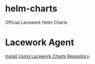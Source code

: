 # helm-charts

Official Lacework Helm Charts

# Lacework Agent

[Install Using Lacework Charts Repository](https://docs.lacework.net/onboarding/deploy-on-kubernetes#install-using-lacework-charts-repository-recommended).
